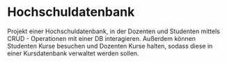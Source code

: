 # Hochschuldatenbank
Projekt einer Hochschuldatenbank, in der Dozenten und Studenten mittels CRUD - Operationen mit einer DB interagieren. Außerdem können Studenten Kurse besuchen und Dozenten Kurse halten, sodass diese in einer Kursdatenbank verwaltet werden sollen.
